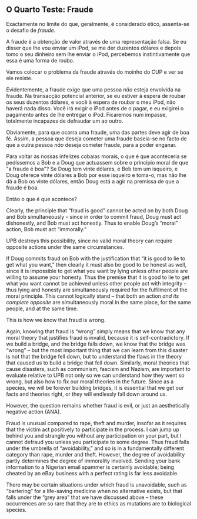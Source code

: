 ## O Quarto Teste: Fraude

Exactamente no limite do que, geralmente, é considerado ético, assenta-se o desafio de *fraude*.

A fraude é a obtenção de valor através de uma representação falsa. Se eu disser que lhe vou enviar um iPod, se me der duzentos dólares e depois tomo o seu dinheiro sem lhe enviar o iPod, percebemos instintivamente que essa é uma forma de roubo.

Vamos colocar o problema da fraude através do moinho do CUP e ver se ele resiste.

Evidentemente, a fraude exige que uma pessoa *não* esteja envolvida na fraude. Na transacção potencial anterior, se eu estiver à espera de roubar os seus duzentos dólares, e você à espera de roubar o meu iPod, não haverá nada disso. Você irá exigir o iPod antes de o pagar, e eu exigirei o pagamento antes de lhe entregar o iPod. Ficaremos num impasse, totalmente incapazes de defraudar um ao outro.

Obviamente, para que ocorra uma fraude, uma das partes deve agir de boa fé. Assim, a pessoa que deseja cometer uma fraude baseia-se no facto de que a outra pessoa *não* deseja cometer fraude, para a poder enganar.

Para voltar às nossas infelizes cobaias morais, o que é que aconteceria se pedíssemos a Bob e a Doug que actuassem sobre o princípio moral de que "a fraude é boa"? Se Doug tem vinte dólares, e Bob tem um isqueiro, e Doug oferece vinte dólares a Bob por esse isqueiro e toma-o, mas não lhe dá a Bob os vinte dólares, então Doug está a agir na premissa de que a fraude é boa.

Então o que é que acontece?

Clearly, the principle that “fraud is good” cannot be acted on by both Doug and Bob simultaneously – since in order to commit fraud, Doug must act dishonestly, and Bob must act honestly. Thus to enable Doug’s “moral” action, Bob must act “immorally.”

UPB destroys this possibility, since no valid moral theory can require opposite actions under the same circumstances.

If Doug commits fraud on Bob with the justification that “it is good to lie to get what you want,” then clearly it must also be good to be honest as well, since it is impossible to get what you want by lying unless other people are willing to assume your honesty. Thus the premise that it is good to lie to get what you want cannot be achieved unless other people act with integrity – thus lying and honesty are simultaneously required for the fulfilment of the moral principle. This cannot logically stand – that both an action *and its complete opposite* are simultaneously moral in the same place, for the same people, and at the same time.

This is how we know that fraud is wrong.

Again, knowing that fraud is “wrong” simply means that we know that any moral theory that justifies fraud is invalid, because it is self-contradictory. If we build a bridge, and the bridge falls down, we know that the bridge was “wrong” – but the most important thing that we can learn from this disaster is not that the bridge fell down, but to understand the flaws in the theory that caused us to build a bridge that fell down. Similarly, moral theories that cause disasters, such as communism, fascism and Nazism, are important to evaluate relative to UPB not only so we can understand how they went so wrong, but also how to fix our moral theories in the future. Since as a species, we will be forever building bridges, it is essential that we get our facts and theories right, or they will endlessly fall down around us.

However, the question remains whether fraud is evil, or just an aesthetically negative action (ANA).

Fraud is unusual compared to rape, theft and murder, insofar as it requires that the victim act positively to participate in the process. I can jump up behind you and strangle you without any participation on your part, but I cannot defraud you unless you participate to some degree. Thus fraud falls under the umbrella of “avoidability,” and so is in a fundamentally different category than rape, murder and theft. However, the degree of avoidability partly determines the degree of immorality involved. Sending your bank information to a Nigerian email spammer is certainly avoidable; being cheated by an eBay business with a perfect rating is far less avoidable.

There may be certain situations under which fraud is unavoidable, such as “bartering” for a life-saving medicine when no alternative exists, but that falls under the “grey area” that we have discussed above – these occurrences are so rare that they are to ethics as mutations are to biological species.